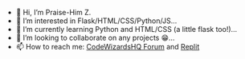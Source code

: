 - 👋 Hi, I’m Praise-Him Z.
- 👀 I’m interested in Flask/HTML/CSS/Python/JS...
- 🌱 I’m currently learning Python and HTML/CSS (a little flask too!)...
- 💞️ I’m looking to collaborate on any projects 😁...
- 📫 How to reach me: [CodeWizardsHQ Forum](https://forum.codewizardshq.com/u/praisehimz/summary) and [Replit](https://replit.com/@muskbot)

<!---
peme969/peme969 is a ✨ special ✨ repository because its `README.md` (this file) appears on your GitHub profile.
You can click the Preview link to take a look at your changes.
--->
